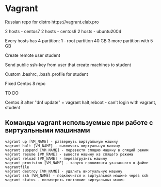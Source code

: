 # Vagrant

Russian repo for distro
https://vagrant.elab.pro

2 hosts - centos7
2 hosts - centos8
2 hosts - ubuntu2004

Every hosts has 4 partition:
1 - root partition 40 GB
3 more partition with 5 GB

Create remote user student

Send public ssh-key from user that create machines to student

Custom .bashrc, .bash_profile for student

Fixed Centos 8 repo

TO DO

Centos 8 after "dnf update" + vagrant halt,reboot - can't login with vagrant, student

## Команды vagrant используемые при работе с виртуальными машинами
```
vagrant up [VM_NAME] - развернуть виртуальную машину
vagrant halt [VM_NAME] - выключить виртуальную машину
vagrant suspend [VM_NAME] - перевести спящию машину в спящий режим 
vagrant resume [VM_NAME] - вывести машину из спящего режима
vagrant reload [VM_NAME] - перезагрузить машину
vagrant provision [VM_NAME] - запуск провижинга указанного в файле vagrantfile
vagrant destroy [VM_NAME] - удалить виртуальную машину
vagrant ssh [VM_NAME] - подключится к виртуальной машине через ssh
vagrant status - посмотреть состояние виртуальных машин
```
